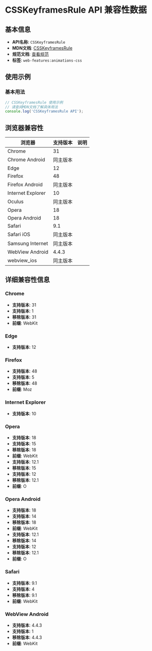 # CSSKeyframesRule API 兼容性数据

## 基本信息

- **API名称**: `CSSKeyframesRule`
- **MDN文档**: [CSSKeyframesRule](https://developer.mozilla.org/docs/Web/API/CSSKeyframesRule)
- **规范文档**: [查看规范](https://drafts.csswg.org/css-animations/#interface-csskeyframesrule)
- **标签**: `web-features:animations-css`

## 使用示例

### 基本用法

```javascript
// CSSKeyframesRule 使用示例
// 请查阅MDN文档了解具体用法
console.log('CSSKeyframesRule API');
```

## 浏览器兼容性

| 浏览器 | 支持版本 | 说明 |
|--------|----------|------|
| Chrome | 31 |  |
| Chrome Android | 同主版本 |  |
| Edge | 12 |  |
| Firefox | 48 |  |
| Firefox Android | 同主版本 |  |
| Internet Explorer | 10 |  |
| Oculus | 同主版本 |  |
| Opera | 18 |  |
| Opera Android | 18 |  |
| Safari | 9.1 |  |
| Safari iOS | 同主版本 |  |
| Samsung Internet | 同主版本 |  |
| WebView Android | 4.4.3 |  |
| webview_ios | 同主版本 |  |

## 详细兼容性信息

### Chrome

- **支持版本**: 31
- **支持版本**: 1
- **移除版本**: 31
- **前缀**: WebKit

### Edge

- **支持版本**: 12

### Firefox

- **支持版本**: 48
- **支持版本**: 5
- **移除版本**: 48
- **前缀**: Moz

### Internet Explorer

- **支持版本**: 10

### Opera

- **支持版本**: 18
- **支持版本**: 15
- **移除版本**: 18
- **前缀**: WebKit
- **支持版本**: 12.1
- **移除版本**: 15
- **支持版本**: 12
- **移除版本**: 12.1
- **前缀**: O

### Opera Android

- **支持版本**: 18
- **支持版本**: 14
- **移除版本**: 18
- **前缀**: WebKit
- **支持版本**: 12.1
- **移除版本**: 14
- **支持版本**: 12
- **移除版本**: 12.1
- **前缀**: O

### Safari

- **支持版本**: 9.1
- **支持版本**: 4
- **移除版本**: 9.1
- **前缀**: WebKit

### WebView Android

- **支持版本**: 4.4.3
- **支持版本**: 1
- **移除版本**: 4.4.3
- **前缀**: WebKit


